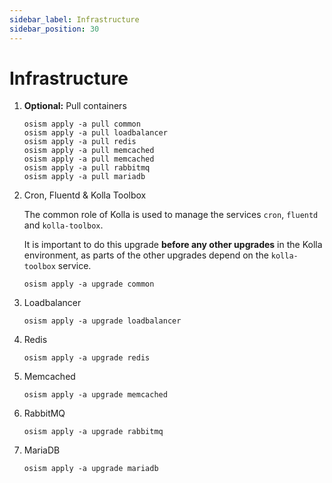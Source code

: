 ```yaml
---
sidebar_label: Infrastructure
sidebar_position: 30
---
```


# Infrastructure

1. **Optional:** Pull containers

   ```
   osism apply -a pull common
   osism apply -a pull loadbalancer
   osism apply -a pull redis
   osism apply -a pull memcached
   osism apply -a pull memcached
   osism apply -a pull rabbitmq
   osism apply -a pull mariadb
   ```

2. Cron, Fluentd & Kolla Toolbox

   The common role of Kolla is used to manage the services `cron`, `fluentd`
   and `kolla-toolbox`.

   It is important to do this upgrade **before any other upgrades** in the Kolla
   environment, as parts of the other upgrades depend on the `kolla-toolbox`
   service.

   ```
   osism apply -a upgrade common
   ```

3. Loadbalancer

   ```
   osism apply -a upgrade loadbalancer
   ```

4. Redis

   ```
   osism apply -a upgrade redis
   ```

5. Memcached

   ```
   osism apply -a upgrade memcached
   ```

6. RabbitMQ

   ```
   osism apply -a upgrade rabbitmq
   ```

7. MariaDB

   ```
   osism apply -a upgrade mariadb
   ```
